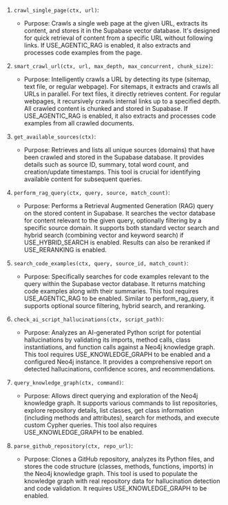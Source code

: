    1. `crawl_single_page(ctx, url)`:
       * Purpose: Crawls a single web page at the given URL, extracts its content, and stores it in the Supabase vector database. It's designed for quick retrieval of content from a specific URL without following links. If USE_AGENTIC_RAG is
         enabled, it also extracts and processes code examples from the page.


   2. `smart_crawl_url(ctx, url, max_depth, max_concurrent, chunk_size)`:
       * Purpose: Intelligently crawls a URL by detecting its type (sitemap, text file, or regular webpage). For sitemaps, it extracts and crawls all URLs in parallel. For text files, it directly retrieves content. For regular webpages, it
         recursively crawls internal links up to a specified depth. All crawled content is chunked and stored in Supabase. If USE_AGENTIC_RAG is enabled, it also extracts and processes code examples from all crawled documents.


   3. `get_available_sources(ctx)`:
       * Purpose: Retrieves and lists all unique sources (domains) that have been crawled and stored in the Supabase database. It provides details such as source ID, summary, total word count, and creation/update timestamps. This tool is crucial
         for identifying available content for subsequent queries.


   4. `perform_rag_query(ctx, query, source, match_count)`:
       * Purpose: Performs a Retrieval Augmented Generation (RAG) query on the stored content in Supabase. It searches the vector database for content relevant to the given query, optionally filtering by a specific source domain. It supports both
         standard vector search and hybrid search (combining vector and keyword search) if USE_HYBRID_SEARCH is enabled. Results can also be reranked if USE_RERANKING is enabled.


   5. `search_code_examples(ctx, query, source_id, match_count)`:
       * Purpose: Specifically searches for code examples relevant to the query within the Supabase vector database. It returns matching code examples along with their summaries. This tool requires USE_AGENTIC_RAG to be enabled. Similar to
         perform_rag_query, it supports optional source filtering, hybrid search, and reranking.


   6. `check_ai_script_hallucinations(ctx, script_path)`:
       * Purpose: Analyzes an AI-generated Python script for potential hallucinations by validating its imports, method calls, class instantiations, and function calls against a Neo4j knowledge graph. This tool requires USE_KNOWLEDGE_GRAPH to be
         enabled and a configured Neo4j instance. It provides a comprehensive report on detected hallucinations, confidence scores, and recommendations.


   7. `query_knowledge_graph(ctx, command)`:
       * Purpose: Allows direct querying and exploration of the Neo4j knowledge graph. It supports various commands to list repositories, explore repository details, list classes, get class information (including methods and attributes), search
         for methods, and execute custom Cypher queries. This tool also requires USE_KNOWLEDGE_GRAPH to be enabled.


   8. `parse_github_repository(ctx, repo_url)`:
       * Purpose: Clones a GitHub repository, analyzes its Python files, and stores the code structure (classes, methods, functions, imports) in the Neo4j knowledge graph. This tool is used to populate the knowledge graph with real repository
         data for hallucination detection and code validation. It requires USE_KNOWLEDGE_GRAPH to be enabled.